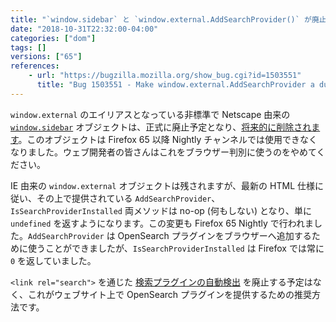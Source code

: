 ```yaml
---
title: "`window.sidebar` と `window.external.AddSearchProvider()` が廃止予定となりました"
date: "2018-10-31T22:32:00-04:00"
categories: ["dom"]
tags: []
versions: ["65"]
references:
    - url: "https://bugzilla.mozilla.org/show_bug.cgi?id=1503551"
      title: "Bug 1503551 - Make window.external.AddSearchProvider a dummy function"
---
```

`window.external` のエイリアスとなっている非標準で Netscape 由来の [`window.sidebar`](https://developer.mozilla.org/docs/Web/API/window.sidebar) オブジェクトは、正式に廃止予定となり、[将来的に削除されます](https://www.fxsitecompat.com/ja/docs/2015/window-sidebar-will-be-removed/)。このオブジェクトは Firefox 65 以降 Nightly チャンネルでは使用できなくなりました。ウェブ開発者の皆さんはこれをブラウザー判別に使うのをやめてください。

IE 由来の `window.external` オブジェクトは残されますが、最新の HTML 仕様に従い、その上で提供されている `AddSearchProvider`、`IsSearchProviderInstalled` 両メソッドは no-op (何もしない) となり、単に `undefined` を返すようになります。この変更も Firefox 65 Nightly で行われました。`AddSearchProvider` は OpenSearch プラグインをブラウザーへ追加するために使うことができましたが、`IsSearchProviderInstalled` は Firefox では常に `0` を返していました。

`<link rel="search">` を通じた [検索プラグインの自動検出](https://developer.mozilla.org/docs/Web/OpenSearch#Autodiscovery_of_search_plugins) を廃止する予定はなく、これがウェブサイト上で OpenSearch プラグインを提供するための推奨方法です。
